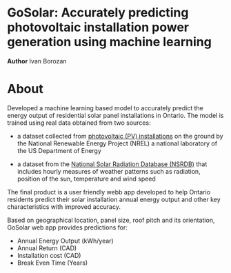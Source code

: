 GoSolar: Accurately predicting photovoltaic installation power generation using machine learning 
================================================================================================

**Author** Ivan Borozan 

About
=====

Developed a machine learning based model to accurately predict the energy output of residential solar panel installations in Ontario. The model is trained using real data obtained from two sources:

* a dataset collected from [photovoltaic (PV) installations](https://openpv.nrel.gov/) on the ground by the National Renewable Energy Project (NREL) a national laboratory of the US Department of Energy

* a dataset from the [National Solar Radiation Database (NSRDB)](https://nsrdb.nrel.gov/) that includes hourly measures of weather patterns such as radiation, position of the sun, temperature and wind speed

The final product is a user friendly webb app developed to help Ontario residents predict their solar installation annual energy output and other key characteristics with improved accuracy.

Based on geographical location, panel size, roof pitch and its orientation, GoSolar web app provides predictions for:

* Annual Energy Output (kWh/year)
* Annual Return (CAD)
* Installation cost (CAD)
* Break Even Time (Years)

